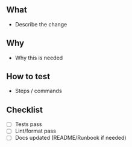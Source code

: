## What
- Describe the change

## Why
- Why this is needed

## How to test
- Steps / commands

## Checklist
- [ ] Tests pass
- [ ] Lint/format pass
- [ ] Docs updated (README/Runbook if needed)
